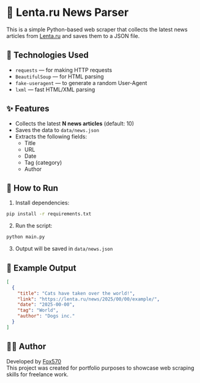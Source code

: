 # 📰 Lenta.ru News Parser

This is a simple Python-based web scraper that collects the latest news articles from [Lenta.ru](https://lenta.ru) and saves them to a JSON file.

## 🔧 Technologies Used

- `requests` — for making HTTP requests
- `BeautifulSoup` — for HTML parsing
- `fake-useragent` — to generate a random User-Agent
- `lxml` — fast HTML/XML parsing

## ✨ Features

- Collects the latest **N news articles** (default: 10)
- Saves the data to `data/news.json`
- Extracts the following fields:
  - Title
  - URL
  - Date
  - Tag (category)
  - Author

## 🚀 How to Run

1. Install dependencies:

```bash
pip install -r requirements.txt
```

2. Run the script:

```bash
python main.py
```

3. Output will be saved in `data/news.json`

## 📂 Example Output

```json
[
  {
    "title": "Cats have taken over the world!",
    "link": "https://lenta.ru/news/2025/00/00/example/",
    "date": "2025-00-00",
    "tag": "World",
    "author": "Dogs inc."
  }
]
```

## 🧑‍💻 Author 

Developed by [Fox570](https://github.com/Fox570/)  
This project was created for portfolio purposes to showcase web scraping skills for freelance work.

